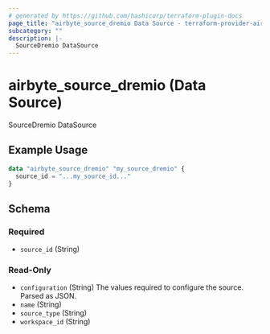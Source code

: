 ```yaml
---
# generated by https://github.com/hashicorp/terraform-plugin-docs
page_title: "airbyte_source_dremio Data Source - terraform-provider-airbyte"
subcategory: ""
description: |-
  SourceDremio DataSource
---
```


# airbyte_source_dremio (Data Source)

SourceDremio DataSource

## Example Usage

```terraform
data "airbyte_source_dremio" "my_source_dremio" {
  source_id = "...my_source_id..."
}
```

<!-- schema generated by tfplugindocs -->
## Schema

### Required

- `source_id` (String)

### Read-Only

- `configuration` (String) The values required to configure the source. Parsed as JSON.
- `name` (String)
- `source_type` (String)
- `workspace_id` (String)


